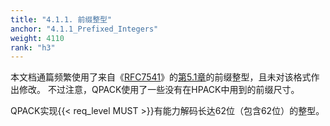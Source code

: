 ```yaml
---
title: "4.1.1. 前缀整型"
anchor: "4.1.1_Prefixed_Integers"
weight: 4110
rank: "h3"
---
```


本文档通篇频繁使用了来自《[RFC7541](https://www.rfc-editor.org/info/rfc7541)》的[第5.1章](https://www.rfc-editor.org/rfc/rfc7541#section-5.1)的前缀整型，且未对该格式作出修改。
不过注意，QPACK使用了一些没有在HPACK中用到的前缀尺寸。

QPACK实现{{< req_level MUST >}}有能力解码长达62位（包含62位）的整型。
